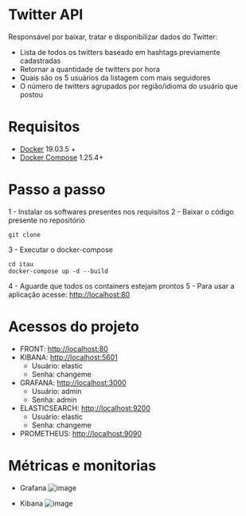 # Twitter API

Responsável por baixar, tratar e disponibilizar dados do Twitter:

- Lista de todos os twitters baseado em hashtags previamente cadastradas
- Retornar a quantidade de twitters por hora
- Quais são os 5 usuários da listagem com mais seguidores
- O número de twitters agrupados por região/idioma do usuário que postou

# Requisitos

- [Docker](https://www.docker.com/products/docker-desktop) 19.03.5 +
- [Docker Compose](https://docs.docker.com/compose/install/) 1.25.4+

# Passo a passo

1 - Instalar os softwares presentes nos requisitos
2 - Baixar o código presente no repositório

```
git clone
```

3 - Executar o docker-compose

```
cd itau
docker-compose up -d --build
```

4 - Aguarde que todos os containers estejam prontos
5 - Para usar a aplicação acesse: [http://localhost:80](http://localhost)

# Acessos do projeto

- FRONT: [http://localhost:80](http://localhost)
- KIBANA: [http://localhost:5601](http://localhost:5601/)
  - Usuário: elastic
  - Senha: changeme
- GRAFANA: [http://localhost:3000](http://localhost:3000/)
  - Usuário: admin
  - Senha: admin
- ELASTICSEARCH: [http://localhost:9200](http://localhost:9200/)
  - Usuário: elastic
  - Senha: changeme
- PROMETHEUS: [http://localhost:9090](http://localhost:9090/)

# Métricas e monitorias

- Grafana
  ![image](https://user-images.githubusercontent.com/9288359/75583086-b68d9300-5a4b-11ea-901c-19ededf389b3.png)

- Kibana
  ![image](https://user-images.githubusercontent.com/9288359/75583176-e6d53180-5a4b-11ea-9a5e-bbfb76ced7f1.png)
